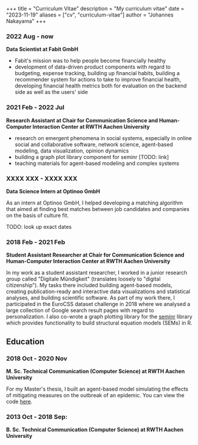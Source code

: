 +++
title = "Curriculum Vitae"
description = "My curriculum vitae"
date = "2023-11-19"
aliases = ["cv", "curriculum-vitae"]
author = "Johannes Nakayama"
+++

### 2022 Aug - now

**Data Scientist at Fabit GmbH**

* Fabit's mission was to help people become financially healthy
* development of data-driven product components with regard to budgeting, expense tracking, building up financial habits, building a recommender system for actions to take to improve financial health, developing financial health metrics both for evaluation on the backend side as well as the users' side


### 2021 Feb - 2022 Jul

**Research Assistant at Chair for Communication Science and Human-Computer Interaction Center at RWTH Aachen University**

* research on emergent phenomena in social systems, especially in online social and collaborative software, network science, agent-based modeling, data visualization, opinion dynamics
* building a graph plot library component for seminr [TODO: link]
* teaching materials for agent-based modeling and complex systems


### XXXX XXX - XXXX XXX

**Data Science Intern at Optinoo GmbH**

As an intern at Optinoo GmbH, I helped developing a matching algorithm that aimed at finding best matches between job candidates and companies on the basis of culture fit.

TODO: look up exact dates


### 2018 Feb - 2021 Feb

**Student Assistant Researcher at Chair for Communication Science and Human-Computer Interaction Center at RWTH Aachen University**

In my work as a student assistant researcher, I worked in a junior research group called "Digitale Mündigkeit" (translates loosely to "digital citizenship").
My tasks there included building agent-based models, creating publication-ready and interactive data visualizations and statistical analyses, and building scientific software.
As part of my work there, I participated in the EuroCSS dataset challenge in 2018 where we analysed a large collection of Google search result pages with regard to personalization.
I also co-wrote a graph plotting library for the [seminr](https://github.com/sem-in-r/seminr) library which provides functionality to build structural equation models (SEMs) in R.


## Education

### 2018 Oct - 2020 Nov

**M. Sc. Technical Communication (Computer Science) at RWTH Aachen University**

For my Master's thesis, I built an agent-based model simulating the effects of mitigating measures on the outbreak of an epidemic.
You can view the code [here](https://github.com/JohannesNakayama/EpidemicModel.jl).


### 2013 Oct - 2018 Sep:

**B. Sc. Technical Communication (Computer Science) at RWTH Aachen University**


